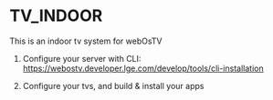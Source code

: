 # TV_INDOOR

 This is an indoor tv system for webOsTV

1. Configure your server with CLI:<br>
https://webostv.developer.lge.com/develop/tools/cli-installation

3. Configure your tvs, and build & install your apps
